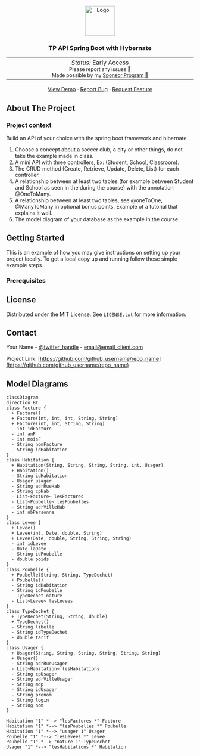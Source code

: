 

<!-- PROJECT LOGO -->
<br />
<div align="center">
  <a href="https://github.com/github_username/repo_name">
    <img src="https://atomrace.com/blog/wp-content/uploads/2018/05/spring-boot-logo.png" alt="Logo" height="80">
  </a>

<h3 align="center">TP API Spring Boot with Hybernate</h3>
<p align="center">
<table>
    <tbody>
        <td align="center">
            <img width="800" height="0" /><br>
            <i>Status:</i> Early Access</b> <br>
            <sup> Please report any issues 🐛</sup><br>
            <sub>Made possible by my <a href="https://github.com/sponsors/damchap">Sponsor Program 💖</a>
            <img width="800" height="0" /><br>
</td>
    </tbody>
</table>
</p>
  <p align="center">
    <a href="https://github.com/github_username/repo_name">View Demo</a>
    ·
    <a href="https://github.com/github_username/repo_name/issues">Report Bug</a>
    ·
    <a href="https://github.com/github_username/repo_name/issues">Request Feature</a>
  </p>
</div>


<!-- ABOUT THE PROJECT -->
## About The Project

### Project context

Build an API of your choice with the spring boot framework and hibernate
1. Choose a concept about a soccer club, a city or other things, do not take the example made in class.
2. A mini API with three controllers, Ex: (Student, School, Classroom).
3. The CRUD method (Create, Retrieve, Update, Delete, List) for each controller.
4. A relationship between at least two tables (for example between Student and School as seen in the
   during the course) with the annotation @OneToMany.
5. A relationship between at least two tables, see @oneToOne, @ManyToMany in
   optional bonus points. Example of a tutorial that explains it well.
6. The model diagram of your database as the example in the course.


<!-- GETTING STARTED -->
## Getting Started

This is an example of how you may give instructions on setting up your project locally.
To get a local copy up and running follow these simple example steps.

### Prerequisites



<!-- LICENSE -->
## License

Distributed under the MIT License. See `LICENSE.txt` for more information.


<!-- CONTACT -->
## Contact

Your Name - [@twitter_handle](https://twitter.com/twitter_handle) - email@email_client.com

Project Link: [https://github.com/github_username/repo_name](https://github.com/github_username/repo_name)




<!-- ACKNOWLEDGMENTS -->
## Model Diagrams
```mermaid
classDiagram
direction BT
class Facture {
  + Facture() 
  + Facture(int, int, int, String, String) 
  + Facture(int, int, String, String) 
  - int idFacture
  - int anF
  - int moisF
  - String nomFacture
  - String idHabitation
}
class Habitation {
  + Habitation(String, String, String, String, int, Usager) 
  + Habitation() 
  - String idHabitation
  - Usager usager
  - String adrRueHab
  - String cpHab
  - List~Facture~ lesFactures
  - List~Poubelle~ lesPoubelles
  - String adrVilleHab
  - int nbPersonne
}
class Levee {
  + Levee() 
  + Levee(int, Date, double, String) 
  + Levee(Date, double, String, String, String) 
  - int idLevee
  - Date laDate
  - String idPoubelle
  - double poids
}
class Poubelle {
  + Poubelle(String, String, TypeDechet) 
  + Poubelle() 
  - String idHabitation
  - String idPoubelle
  - TypeDechet nature
  - List~Levee~ lesLevees
}
class TypeDechet {
  + TypeDechet(String, String, double) 
  + TypeDechet() 
  - String libelle
  - String idTypeDechet
  - double tarif
}
class Usager {
  + Usager(String, String, String, String, String, String) 
  + Usager() 
  - String adrRueUsager
  - List~Habitation~ lesHabitations
  - String cpUsager
  - String adrVilleUsager
  - String mdp
  - String idUsager
  - String prenom
  - String login
  - String nom
}

Habitation "1" *--> "lesFactures *" Facture 
Habitation "1" *--> "lesPoubelles *" Poubelle 
Habitation "1" *--> "usager 1" Usager 
Poubelle "1" *--> "lesLevees *" Levee 
Poubelle "1" *--> "nature 1" TypeDechet 
Usager "1" *--> "lesHabitations *" Habitation 


```



